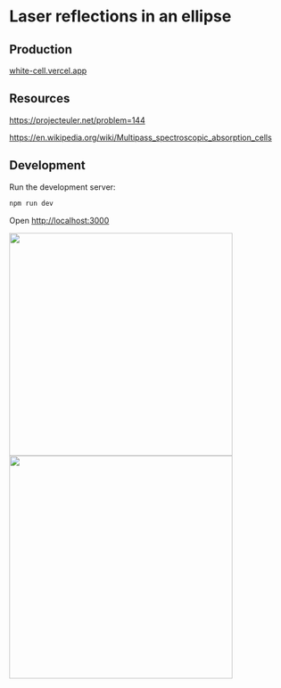# Laser reflections in an ellipse

## Production

[white-cell.vercel.app](https://white-cell.vercel.app/)

## Resources

https://projecteuler.net/problem=144

https://en.wikipedia.org/wiki/Multipass_spectroscopic_absorption_cells

## Development

Run the development server:

```bash
npm run dev
```

Open [http://localhost:3000](http://localhost:3000)

<p float="left">
  <img src="https://github.com/laurikjk/white-cell/assets/58427432/b8964000-f63b-43ff-8a4b-e07439a019e2" width="400" /> 
  <img src="https://github.com/laurikjk/white-cell/assets/58427432/b061fcc7-73ff-4edb-89c2-620a0152b64b" width="400" />
</p>
